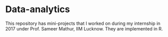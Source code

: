# Data-analytics
This repository has mini-projects that I worked on during my internship in 2017 under Prof. Sameer Mathur, IIM Lucknow. They are implemented in R.
